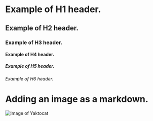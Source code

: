 # Example of H1 header.
## Example of H2 header.
### Example of H3 header.
#### Example of H4 header.
##### Example of H5 header.
###### Example of H6 header.


# Adding an image as a markdown.

![Image of Yaktocat](https://octodex.github.com/images/yaktocat.png)


